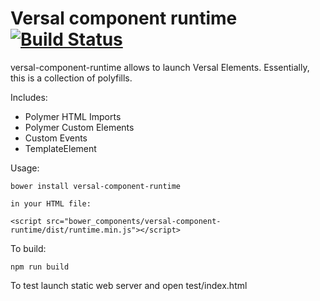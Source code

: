# Versal component runtime [![Build Status](https://travis-ci.org/Versal/component-runtime.svg?branch=master)](https://travis-ci.org/Versal/component-runtime)

versal-component-runtime allows to launch Versal Elements. Essentially, this is a collection of polyfills.

Includes:
- Polymer HTML Imports
- Polymer Custom Elements
- Custom Events
- TemplateElement

Usage:

    bower install versal-component-runtime

    in your HTML file:

    <script src="bower_components/versal-component-runtime/dist/runtime.min.js"></script>

To build:

    npm run build

To test launch static web server and open test/index.html
